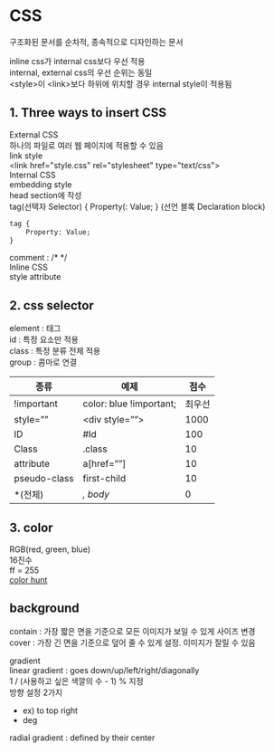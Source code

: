 # CSS

구조화된 문서를 순차적, 종속적으로 디자인하는 문서

inline css가 internal css보다 우선 적용  
internal, external css의 우선 순위는 동일  
\<style>이 \<link>보다 하위에 위치할 경우 internal style이 적용됨  

## 1. Three ways to insert CSS
External CSS  
하나의 파일로 여러 웹 페이지에 적용할 수 있음  
link style  
\<link href="style.css" rel="stylesheet" type="text/css">  
Internal CSS  
embedding style   
head section에 작성  
tag(선택자 Selector) { Property(: Value; } (선언 블록 Declaration block)  
```html
tag { 
    Property: Value;
}
```
comment : /* */  
Inline CSS  
style attribute  

## 2. css selector
element : 태그  
id : 특정 요소만 적용  
class : 특정 분류 전체 적용  
group : 콤마로 연결  


종류 |예제| 점수
---|---|---
!important| color: blue !important;| 최우선
style=””|\<div style=””>|1000
ID|#Id|100
Class|.class|10
attribute|a[href=””]|10
pseudo-class|first-child|10
*(전체)|*, body*|0

## 3. color
RGB(red, green, blue)  
16진수  
ff = 255  
[color hunt](https://colorhunt.co/)  


## background

contain : 가장 짧은 면을 기준으로 모든 이미지가 보일 수 있게 사이즈 변경  
cover : 가장 긴 면을 기준으로 덮어 줄 수 있게 설정. 이미지가 잘릴 수 있음  

gradient  
linear gradient : goes down/up/left/right/diagonally  
1 / (사용하고 싶은 색깔의 수 - 1)  % 지정  
방향 설정 2가지  
- ex) to top right
- deg


radial gradient : defined by their center  

